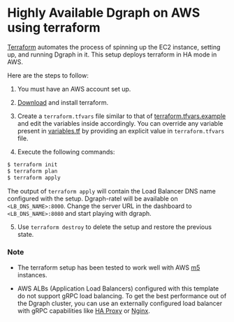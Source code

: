 # Highly Available Dgraph on AWS using terraform

[Terraform](https://terraform.io/) automates the process of spinning up the EC2 instance, setting up, and running Dgraph in it.
This setup deploys terraform in HA mode in AWS.

Here are the steps to follow:

1. You must have an AWS account set up.

2. [Download](https://terraform.io/downloads.html) and install terraform.

3. Create a `terraform.tfvars` file similar to that of [terraform.tfvars.example](./terraform.tfvars.example) and edit the variables inside accordingly.
You can override any variable present in [variables.tf](./variables.tf) by providing an explicit value in `terraform.tfvars` file.

4. Execute the following commands:

```sh
$ terraform init
$ terraform plan
$ terraform apply
```

The output of `terraform apply` will contain the Load Balancer DNS name configured with the setup. Dgraph-ratel will be available on `<LB_DNS_NAME>:8000`.
Change the server URL in the dashboard to `<LB_DNS_NAME>:8080` and start playing with dgraph.

5. Use `terraform destroy` to delete the setup and restore the previous state.

### Note

* The terraform setup has been tested to work well with AWS [m5](https://aws.amazon.com/ec2/instance-types/m5/) instances.

* AWS ALBs (Application Load Balancers) configured with this template do not support gRPC load balancing. To get the best performance out of the Dgraph cluster, you can use an externally configured load balancer with gRPC capabilities like [HA Proxy](https://www.haproxy.com/blog/haproxy-1-9-2-adds-grpc-support/) or [Nginx](https://www.nginx.com/blog/nginx-1-13-10-grpc/).
